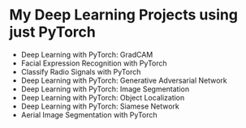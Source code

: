 # My Deep Learning Projects using just PyTorch

- Deep Learning with PyTorch: GradCAM
- Facial Expression Recognition with PyTorch
- Classify Radio Signals with PyTorch
- Deep Learning with PyTorch: Generative Adversarial Network
- Deep Learning with PyTorch: Image Segmentation
- Deep Learning with PyTorch: Object Localization
- Deep Learning with PyTorch: Siamese Network
- Aerial Image Segmentation with PyTorch
